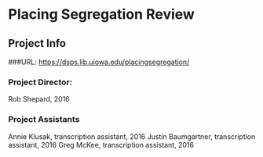 # Placing Segregation Review

## Project Info
###URL: 
https://dsps.lib.uiowa.edu/placingsegregation/

### Project Director:
Rob Shepard, 2016

### Project Assistants
Annie Klusak, transcription assistant, 2016
Justin Baumgartner, transcription assistant, 2016
Greg McKee, transcription assistant, 2016
